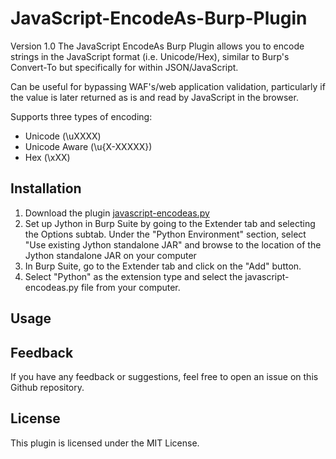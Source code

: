 # JavaScript-EncodeAs-Burp-Plugin
Version 1.0
The JavaScript EncodeAs Burp Plugin allows you to encode strings in the JavaScript format (i.e. Unicode/Hex), similar to Burp's Convert-To but specifically for within JSON/JavaScript.

Can be useful for bypassing WAF's/web application validation, particularly if the value is later returned as is and read by JavaScript in the browser.

Supports three types of encoding:
- Unicode (\uXXXX)
- Unicode Aware (\u{X-XXXXX})
- Hex (\xXX)
## Installation
1. Download the plugin [javascript-encodeas.py](https://raw.githubusercontent.com/akashc99/JSON-Escaper-Burp-Suite-Python-plugin/main/javascript-encodeas.py)
2. Set up Jython in Burp Suite by going to the Extender tab and selecting the Options subtab. Under the "Python Environment" section, select "Use existing Jython standalone JAR" and browse to the location of the Jython standalone JAR on your computer
3. In Burp Suite, go to the Extender tab and click on the "Add" button.
4. Select "Python" as the extension type and select the javascript-encodeas.py file from your computer.

## Usage



## Feedback
If you have any feedback or suggestions, feel free to open an issue on this Github repository.

## License
This plugin is licensed under the MIT License.
